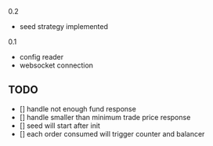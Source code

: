 0.2
- seed strategy implemented

0.1
- config reader
- websocket connection

## TODO
- [] handle not enough fund response
- [] handle smaller than minimum trade price response
- [] seed will start after init
- [] each order consumed will trigger counter and balancer
